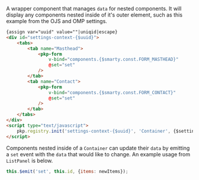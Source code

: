 
A wrapper component that manages `data` for nested components. It will display any components nested inside of it's outer element, such as this example from the OJS and OMP settings.

```html
{assign var="uuid" value=""|uniqid|escape}
<div id="settings-context-{$uuid}">
	<tabs>
		<tab name="Masthead">
			<pkp-form
				v-bind="components.{$smarty.const.FORM_MASTHEAD}"
				@set="set"
			/>
		</tab>
		<tab name="Contact">
			<pkp-form
				v-bind="components.{$smarty.const.FORM_CONTACT}"
				@set="set"
			/>
		</tab>
	</tabs>
</div>
<script type="text/javascript">
	pkp.registry.init('settings-context-{$uuid}', 'Container', {$settingsData|json_encode});
</script>
```

Components nested inside of a `Container` can update their `data` by emitting a `set` event with the `data` that would like to change. An example usage from `ListPanel` is below.

```js
this.$emit('set', this.id, {items: newItems});
```
